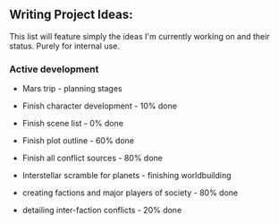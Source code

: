 <!-- List of writing ideas, 
Ensure ideas are sorted by story/world
Gimmicks and added suggestions get a separate section
-->

## Writing Project Ideas:

This list will feature simply the ideas I'm currently working on and their status. Purely for internal use.

### Active development

* Mars trip - planning stages
 * Finish character development - 10% done
 * Finish scene list - 0% done
 * Finish plot outline - 60% done
 * Finish all conflict sources - 80% done

* Interstellar scramble for planets - finishing worldbuilding
 * creating factions and major players of society - 80% done
 * detailing inter-faction conflicts - 20% done
 

